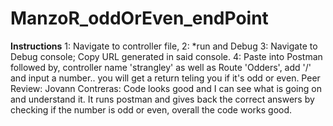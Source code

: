 # ManzoR_oddOrEven_endPoint


****Instructions****
1: Navigate to controller file,
2: *run and Debug
3: Navigate to Debug console; Copy URL generated in said console.
4: Paste into Postman followed by, controller name 'strangley' as well as Route 'Odders', add  '/' and input a number.. you will get a return teling you if it's odd or even.
Peer Review: Jovann Contreras: Code looks good and I can see what is going on and understand it. It runs postman and gives back the correct answers by checking if the number is odd or even, overall the code works good.

